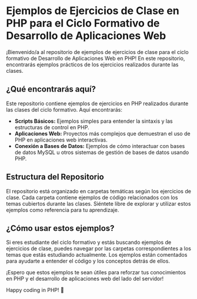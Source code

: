 # Ejemplos de Ejercicios de Clase en PHP para el Ciclo Formativo de Desarrollo de Aplicaciones Web

¡Bienvenido/a al repositorio de ejemplos de ejercicios de clase para el ciclo formativo de Desarrollo de Aplicaciones Web en PHP! En este repositorio, encontrarás ejemplos prácticos de los ejercicios realizados durante las clases.

## ¿Qué encontrarás aquí?

Este repositorio contiene ejemplos de ejercicios en PHP realizados durante las clases del ciclo formativo. Aquí encontrarás:

- **Scripts Básicos:** Ejemplos simples para entender la sintaxis y las estructuras de control en PHP.
- **Aplicaciones Web:** Proyectos más complejos que demuestran el uso de PHP en aplicaciones web interactivas.
- **Conexión a Bases de Datos:** Ejemplos de cómo interactuar con bases de datos MySQL u otros sistemas de gestión de bases de datos usando PHP.

## Estructura del Repositorio

El repositorio está organizado en carpetas temáticas según los ejercicios de clase. Cada carpeta contiene ejemplos de código relacionados con los temas cubiertos durante las clases. Siéntete libre de explorar y utilizar estos ejemplos como referencia para tu aprendizaje.

## ¿Cómo usar estos ejemplos?

Si eres estudiante del ciclo formativo y estás buscando ejemplos de ejercicios de clase, puedes navegar por las carpetas correspondientes a los temas que estás estudiando actualmente. Los ejemplos están comentados para ayudarte a entender el código y los conceptos detrás de ellos.

¡Espero que estos ejemplos te sean útiles para reforzar tus conocimientos en PHP y el desarrollo de aplicaciones web del lado del servidor!

Happy coding in PHP! 🚀
